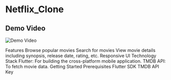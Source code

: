 # Netflix_Clone
## Demo Video

![Demo Video](assets/demo.gif)

Features
Browse popular movies
Search for movies
View movie details including synopsis, release date, rating, etc.
Responsive UI
Technology Stack
Flutter: For building the cross-platform mobile application.
TMDB API: To fetch movie data.
Getting Started
Prerequisites
Flutter SDK
TMDB API Key
